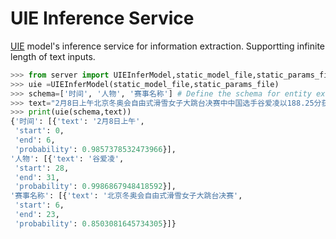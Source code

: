 # UIE Inference Service
[UIE](https://gitee.com/paddlepaddle/PaddleNLP/tree/develop/applications/information_extraction/text) model's inference service for information extraction. Supportting infinite length of text inputs.
  ```python
>>> from server import UIEInferModel,static_model_file,static_params_file
>>> uie =UIEInferModel(static_model_file,static_params_file)
>>> schema=['时间', '人物', '赛事名称'] # Define the schema for entity extraction
>>> text="2月8日上午北京冬奥会自由式滑雪女子大跳台决赛中中国选手谷爱凌以188.25分获得金牌！"
>>> print(uie(schema,text))
{'时间': [{'text': '2月8日上午',
   'start': 0,
   'end': 6,
   'probability': 0.9857378532473966}],
 '人物': [{'text': '谷爱凌',
   'start': 28,
   'end': 31,
   'probability': 0.9986867948418592}],
 '赛事名称': [{'text': '北京冬奥会自由式滑雪女子大跳台决赛',
   'start': 6,
   'end': 23,
   'probability': 0.8503081645734305}]}
   ```
